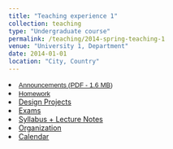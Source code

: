 ```yaml
---
title: "Teaching experience 1"
collection: teaching
type: "Undergraduate course"
permalink: /teaching/2014-spring-teaching-1
venue: "University 1, Department"
date: 2014-01-01
location: "City, Country"
---
```


<li><font face="Arial" size="2"><a href="http://www.brown.edu/Departments/Engineering/Courses/En221/announcements.html">Announcements  (<a href="https://github.com/V1087/V1087.github.io/blob/master/assets/Development%20and%20materials%20characteristics%20of%20fly%20ash-%20slag-based%20grout%20for%20use%20in%20sulfate-rich%20environments.pdf">PDF - 1.6 MB</a>)</a></font></li>
   <li><font face="Arial" size="2"><a href="http://www.brown.edu/Departments/Engineering/Courses/En221/Homework/homework.html">Homework</a></font></li>
   <li><a href="http://www.brown.edu/Departments/Engineering/Courses/En221/Projects/projects.html">Design Projects</a>
   </li>
   <li><a href="http://www.brown.edu/Departments/Engineering/Courses/En221/Exams/exams.html">Exams</a></li>
   <li><a href="http://www.brown.edu/Departments/Engineering/Courses/En221/Notes/notes.html">
     Syllabus + Lecture Notes</a></li>
   <li><a href="http://www.brown.edu/Departments/Engineering/Courses/En221/organization.html">Organization</a></li>
   <li><a href="http://www.brown.edu/Departments/Engineering/Courses/En221/calendar.html">Calendar</a></li>
 </ul>
 </font>
